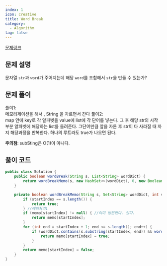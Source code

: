 ```yaml
---
index: 1
icon: creative
title: Word Break
category:
  - Algorithm
tag: false
---
```


[문제링크](https://leetcode.com/problems/word-break/)

## 문제 설명

문자열 `str`과 `word`가 주어지는데 해당 `word`를 조합해서 `str`을 만들 수 있는가?


## 문제 풀이

풀이1:  
메모리제이션을 해서 , String 을 자르면서 간다
풀이2:  
map 안에 key로 각 알파벳을 value에 list에 각 단어를 넣는다.
그 후 해당 str의 시작부분 알파벳에 해당하는 list를 돌려준다.
그단어만큼 앞을 자른 후 str이 다 사라질 때 까지 해당과정을 반복한다. 하나의 루트라도 true가 나오면 된다.

**주의점**: subSting은 O(1)이 아니다.

## 풀이 코드

```java
public class Solution {
    public boolean wordBreak(String s, List<String> wordDict) {
        return wordBreakMemo(s, new HashSet<>(wordDict), 0, new Boolean[s.length()]);
    }

    private boolean wordBreakMemo(String s, Set<String> wordDict, int startIndex, Boolean[] memo) {
        if (startIndex == s.length()) {
            return true;
        } //예외처리1
        if (memo[startIndex] != null) { //이미 방문했다. 있다.
            return memo[startIndex];
        }
        for (int end = startIndex + 1; end <= s.length(); end++) {
            if (wordDict.contains(s.substring(startIndex, end)) && wordBreakMemo(s, wordDict, end, memo)) { //앞에서 자른 값과, 뒤에있는 값들로도 재귀를 돌렸을 때 true 라면
                return memo[startIndex] = true;
            }
        }
        return memo[startIndex] = false;
    }
}
```
